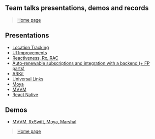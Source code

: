 ## Team talks presentations, demos and records

> [Home page](/README.md)

## Presentations
- [Location Tracking](Presentations/Location%20Tracking.zip)
- [UI Improvements](UI_improvements_presentation.key)
- [Reactiveness, Rx, RAC](https://speakerdeck.com/agapovone/reactive-talk)
- [Auto-renewable subscriptions and integration with a backend (+ FP parts)](https://docs.google.com/presentation/d/18lSwwCSm2yEeUY4hRoPGSVCL4C7FjQEia6nQZOXcons/edit?usp=sharing)
- [ARKit](https://speakerdeck.com/agapovone/arkit)
- [Universal Links](https://speakerdeck.com/agapovone/universal-links)
- [Moya](https://speakerdeck.com/agapovone/moya)
- [MVVM](https://speakerdeck.com/agapovone/mvvm)
- [React Native](https://speakerdeck.com/agapovone/react-native-talk)

## Demos
- [MVVM, RxSwift, Moya, Marshal](https://github.com/AgapovOne/Ballabbble)

> [Home page](/README.md)
